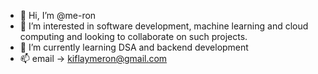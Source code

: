 - 👋 Hi, I’m @me-ron
- 👀 I’m interested in software development, machine learning and cloud computing and looking to collaborate on such projects.
- 🌱 I’m currently learning DSA and backend development 
- 📫 email -> kiflaymeron@gmail.com

<!---
me-ron/me-ron is a ✨ special ✨ repository because its `README.md` (this file) appears on your GitHub profile.
You can click the Preview link to take a look at your changes.
--->
